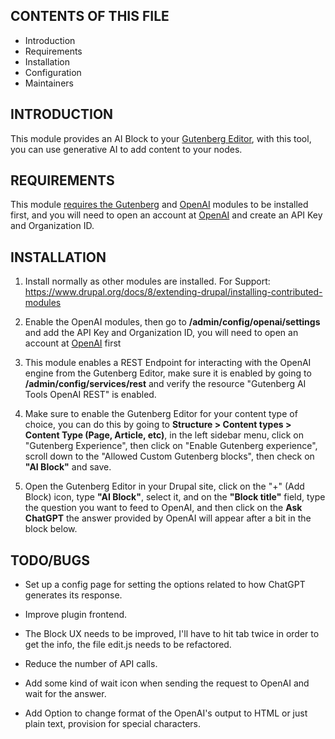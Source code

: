 CONTENTS OF THIS FILE
---------------------

 * Introduction
 * Requirements
 * Installation
 * Configuration
 * Maintainers

 INTRODUCTION
------------

This module provides an AI Block to your [Gutenberg Editor](https://www.drupal.org/project/gutenberg), with this tool, you can use generative AI to add content to your nodes.

REQUIREMENTS
------------

This module [requires the Gutenberg](https://www.drupal.org/project/gutenberg) and [OpenAI](https://www.drupal.org/project/openai) modules to be installed first, and you will need to open an account at [OpenAI](https://openai.com/api/) and create an API Key and Organization ID.

INSTALLATION
------------

 1. Install normally as other modules are installed. For Support:
   https://www.drupal.org/docs/8/extending-drupal/installing-contributed-modules

 2. Enable the OpenAI modules, then go to **/admin/config/openai/settings** and add the API Key and Organization ID, you will need to open an account at [OpenAI](https://openai.com/api/) first

 3. This module enables a REST Endpoint for interacting with the OpenAI engine from the Gutenberg Editor, make sure it is enabled by going to **/admin/config/services/rest** and verify the resource "Gutenberg AI Tools OpenAI REST" is enabled.

 4. Make sure to enable the Gutenberg Editor for your content type of choice, you can do this by going to **Structure > Content types > Content Type (Page, Article, etc)**, in the left sidebar menu, click on "Gutenberg Experience", then click on "Enable Gutenberg experience", scroll down to the "Allowed Custom Gutenberg blocks", then check on **"AI Block"** and save.

 5. Open the Gutenberg Editor in your Drupal site, click on the "+" (Add Block) icon, type **"AI Block"**, select it, and on the **"Block title"** field, type the question you want to feed to OpenAI, and then click on the **Ask ChatGPT** the answer provided by OpenAI will appear after a bit in the block below.

TODO/BUGS
-------------

- Set up a config page for setting the  options related to how ChatGPT generates its response.

- Improve plugin frontend.

- The Block UX needs to be improved, I'll have to hit tab twice in order to get the info, the file edit.js needs to be refactored.

- Reduce the number of API calls.

- Add some kind of wait icon when sending the request to OpenAI and wait for the answer.

- Add Option to change format of the OpenAI's output to HTML or just plain text, provision for special characters.